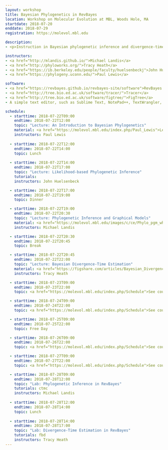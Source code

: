 ```yaml
---
layout: workshop
title: Bayesian Phylogenetics in RevBayes
location: Workshop on Molecular Evolution at MBL, Woods Hole, MA
startdate: 2018-07-20
enddate: 2018-07-29
registration: https://molevol.mbl.edu

description: 
- <p>Instruction in Bayesian phylogenetic inference and divergence-time estimation will be taught at <a href="https://molevol.mbl.edu/index.php/Main_Page">the Workshop on Molecular Evolution</a> at the <a href="http://www.mbl.edu/">Marine Biological Laboratory</a> (MBL). This course was founded in 1988 and is the longest-running workshop serving the field of evolutionary biology. Students work closely with internationally-recognized scientists, receiving (i) high-level instruction in the principles of molecular evolution and evolutionary genomics, (ii) advanced training in statistical methods best suited to modern datasets, and (iii) hands-on experience with the latest software tools (often from the authors of the programs they are using). The material is delivered via lectures, discussions, and bioinformatic exercises motivated by contemporary topics in molecular evolution. A hallmark of this workshop is the direct interaction between students and field-leading scientists. The workshop serves graduate students, postdocs, and established faculty from around the world seeking to apply the principles of molecular evolution to questions of anthropology, conservation genetics, development, behavior, physiology, and ecology. The workshop also welcomes participants from federal agencies and science journalists. A priority of this workshop is to foster an environment where students can learn from each other as well from the course faculty.</p>For the full workshop content, list of faculty, and schedule, please see the <a href="https://molevol.mbl.edu/index.php/Schedule">main course website</a>.

instructors:
- <a href="http://mlandis.github.io/">Michael Landis</a>
- <a href="http://phyloworks.org/">Tracy Heath</a>
- <a href="https://ib.berkeley.edu/people/faculty/huelsenbeckj">John Huelsenbeck</a>
- <a href="https://phylogeny.uconn.edu/">Paul Lewis</a>

software:
- <a href="https://revbayes.github.io/revbayes-site/software">RevBayes v1.0.8</a> 
- <a href="http://tree.bio.ed.ac.uk/software/tracer/">Tracer</a>
- <a href="http://tree.bio.ed.ac.uk/software/figtree/">FigTree</a>
- A simple text editor, such as Sublime Text, NotePad++, TextWrangler, BBEdit, vim, or emacs 

schedule:
  - starttime: 2018-07-22T09:00
    endtime: 2018-07-22T12:00
    topic: "Lecture: An Introduction to Bayesian Phylogenetics"
    material: <a href="https://molevol.mbl.edu/index.php/Paul_Lewis">Lecture slides and other materials</a>
    instructors: Paul Lewis
  
  - starttime: 2018-07-22T12:00
    endtime: 2018-07-22T14:00
    topic: Lunch
  
  - starttime: 2018-07-22T14:00
    endtime: 2018-07-22T17:00
    topic: "Lecture: Likelihood-based Phylogenetic Inference"
    tutorials: 
    instructors: John Huelsenbeck

  - starttime: 2018-07-22T17:00
    endtime: 2018-07-22T19:00
    topic: Dinner

  - starttime: 2018-07-22T19:00
    endtime: 2018-07-22T20:30
    topic: "Lecture: Phylogenetic Inference and Graphical Models"
    material: <a href="https://molevol.mbl.edu/images/c/ce/Phylo_pgm_wh_2018_mlandis.pdf">Lecture slides</a>
    instructors: Michael Landis

  - starttime: 2018-07-22T20:30
    endtime: 2018-07-22T20:45
    topic: Break

  - starttime: 2018-07-22T20:45
    endtime: 2018-07-22T22:00
    topic: "Lecture: Bayesian Divergence-Time Estimation"
    material: <a href="https://figshare.com/articles/Bayesian_Divergence-Time_Estimation_Lecture/6849005">Lecture slides</a>
    instructors: Tracy Heath

  - starttime: 2018-07-23T09:00
    endtime: 2018-07-23T22:00
    topic: <a href="https://molevol.mbl.edu/index.php/Schedule">See course schedule</a>

  - starttime: 2018-07-24T09:00
    endtime: 2018-07-24T22:00
    topic: <a href="https://molevol.mbl.edu/index.php/Schedule">See course schedule</a>

  - starttime: 2018-07-25T09:00
    endtime: 2018-07-25T22:00
    topic: Free Day

  - starttime: 2018-07-26T09:00
    endtime: 2018-07-26T22:00
    topic: <a href="https://molevol.mbl.edu/index.php/Schedule">See course schedule</a>

  - starttime: 2018-07-27T09:00
    endtime: 2018-07-27T22:00
    topic: <a href="https://molevol.mbl.edu/index.php/Schedule">See course schedule</a>

  - starttime: 2018-07-28T09:00
    endtime: 2018-07-28T12:00
    topic: "Lab: Phylogenetic Inference in RevBayes"
    tutorials: ctmc
    instructors: Michael Landis
  
  - starttime: 2018-07-28T12:00
    endtime: 2018-07-28T14:00
    topic: Lunch
  
  - starttime: 2018-07-28T14:00
    endtime: 2018-07-28T17:00
    topic: "Lab: Divergence-Time Estimation in RevBayes"
    tutorials: fbd
    instructors: Tracy Heath
---
```

